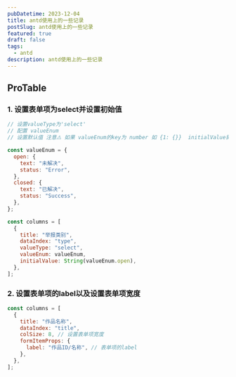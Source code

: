 ```yaml
---
pubDatetime: 2023-12-04
title: antd使用上的一些记录
postSlug: antd使用上的一些记录
featured: true
draft: false
tags:
  - antd
description: antd使用上的一些记录
---
```


## ProTable

### 1. 设置表单项为select并设置初始值

```javascript
// 设置valueType为'select'
// 配置 valueEnum
// 设置默认值 注意⚠️ 如果 valueEnum的key为 number 如 {1: {}}  initialValue需要String一下

const valueEnum = {
  open: {
    text: "未解决",
    status: "Error",
  },
  closed: {
    text: "已解决",
    status: "Success",
  },
};

const columns = [
  {
    title: "举报类别",
    dataIndex: "type",
    valueType: "select",
    valueEnum: valueEnum,
    initialValue: String(valueEnum.open),
  },
];
```

### 2. 设置表单项的label以及设置表单项宽度

```javascript
const columns = [
  {
    title: "作品名称",
    dataIndex: "title",
    colSize: 8, // 设置表单项宽度
    formItemProps: {
      label: "作品ID/名称", // 表单项的label
    },
  },
];
```
